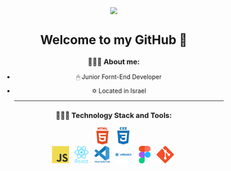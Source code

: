 <div align="center">
  <img src="https://www.pinoylinux.org/wp-content/uploads/2016/03/hello-world.gif" width="400px"/>
  <div>
<h1 align="center">Welcome to my GitHub 👋</h1>
    
### 💁🏻‍♀️ About me:
- 🖱 Junior Fornt-End Developer 
- ✡︎ Located in Israel

    
    ---

### 👩🏻‍💻 Technology Stack and Tools:  
<img src="https://github.com/devicons/devicon/blob/master/icons/html5/html5-plain-wordmark.svg" width="40" height="40" >&nbsp;
<img src="https://github.com/devicons/devicon/blob/master/icons/css3/css3-plain-wordmark.svg" width="40" height="40">&nbsp;  
<img src="https://github.com/devicons/devicon/blob/master/icons/javascript/javascript-original.svg" width="40" height="40">&nbsp;
<img src="https://github.com/devicons/devicon/blob/master/icons/react/react-original-wordmark.svg" width="40" height="40">&nbsp;
<img src="https://github.com/devicons/devicon/blob/master/icons/vscode/vscode-original-wordmark.svg" width="40" height="40">&nbsp;
<img src="https://github.com/devicons/devicon/blob/master/icons/webpack/webpack-original-wordmark.svg" width="40" height="40">&nbsp;
<img src="https://github.com/devicons/devicon/blob/master/icons/figma/figma-original.svg" width="40" height="40">&nbsp;
<img src="https://raw.githubusercontent.com/devicons/devicon/master/icons/git/git-original.svg" width="40" height="40">&nbsp;
    
 
    
 

<!--
**BiggoDot/BiggoDot** is a ✨ _special_ ✨ repository because its `README.md` (this file) appears on your GitHub profile.

Here are some ideas to get you started:

- 🔭 I’m currently working on ...
- 🌱 I’m currently learning ...
- 👯 I’m looking to collaborate on ...
- 🤔 I’m looking for help with ...
- 💬 Ask me about ...
- 📫 How to reach me: ...
- 😄 Pronouns: ...
- ⚡ Fun fact: ...
-->
